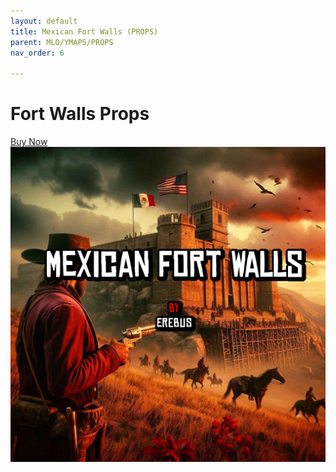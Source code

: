```yaml
---
layout: default
title: Mexican Fort Walls (PROPS)
parent: MLO/YMAPS/PROPS
nav_order: 6

---
```


# Fort Walls Props
[Buy Now](https://erebus-scripts.tebex.io/package/6346601)
![Fort Walls](/assets/images/MEXFORTWALLS.png)
